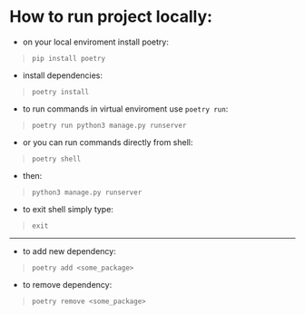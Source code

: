 # How to run project locally:

- on your local enviroment install poetry:
> `pip install poetry`
- install dependencies:
> `poetry install`
- to run commands in virtual enviroment use `poetry run`:
> `poetry run python3 manage.py runserver`
- or you can run commands directly from shell:
> `poetry shell` 
- then: 
> `python3 manage.py runserver`
- to exit shell simply type:
> `exit`
---
- to add new dependency:
> `poetry add <some_package>`
- to remove dependency:
> `poetry remove <some_package>`